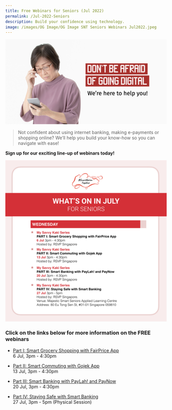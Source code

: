 ```yaml
---
title: Free Webinars for Seniors (Jul 2022)
permalink: /Jul-2022-Seniors
description: Build your confidence using technology.
image: /images/OG Image/OG Image SNT Seniors Webinars Jul2022.jpeg
---
```


![Webinars for Seniors - Jul 2022](/images/OG%20Image/OG%20Image%20SNT%20Seniors%20Webinars%20Jul2022.jpeg)

> Not confident about using internet banking, making e-payments or shopping online? We’ll help you build your know-how so you can navigate with ease!

**Sign up for our exciting line-up of webinars today!**

![July free webinars on making secured e-payments for seniors](/images/Jul%202022/Overview_Seniors.jpeg)

### Click on the links below for more information on the FREE webinars

* [Part I: Smart Grocery Shopping with FairPrice App](/seniors/my-savvy-kaki-series/fairprice-app-jul2022)<br>
6 Jul, 3pm - 4:30pm
 
* [Part II: Smart Commuting with Gojek App](/seniors/my-savvy-kaki-series/gojek-app-jul2022)<br>
13 Jul, 3pm - 4:30pm

* [Part III: Smart Banking with PayLah! and PayNow](/seniors/my-savvy-kaki-series/dbs-paylah-paynow-jul2022)<br>
20 Jul, 3pm - 4:30pm

* [Part IV: Staying Safe with Smart Banking](seniors/my-savvy-kaki-series/staying-safe-jul2022)<br>
27 Jul, 3pm - 5pm (Physical Session)
